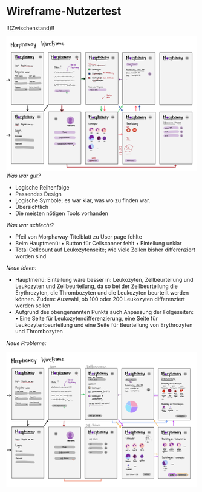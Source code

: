 # Wireframe-Nutzertest

!!(Zwischenstand)!!

![Wireframe mit Feedback aus Nutzertest](https://github.com/Kiri034/Morphaway/blob/160cef76a5beb80409597eee22342cf79020f8d5/Bilder/Wireframe_Morphaway_mitFeedback.png)
*Was war gut?*
-	Logische Reihenfolge
-	Passendes Design
-	Logische Symbole; es war klar, was wo zu finden war.
-	Übersichtlich
-	Die meisten nötigen Tools vorhanden

*Was war schlecht?*
-	Pfeil von Morphaway-Titelblatt zu User page fehlte
-	Beim Hauptmenü:
•	Button für Cellscanner fehlt
•	Einteilung unklar
-	Total Cellcount auf Leukozytenseite; wie viele Zellen bisher differenziert worden sind

*Neue Ideen:*
-	Hauptmenü:
Einteilung wäre besser in: Leukozyten, Zellbeurteilung und Leukozyten und Zellbeurteilung, da so bei der Zellbeurteilung die Erythrozyten, die Thrombozyten und die Leukozyten beurteilt werden können. Zudem: Auswahl, ob 100 oder 200 Leukozyten differenziert werden sollen
-	Aufgrund des obengenannten Punkts auch Anpassung der Folgeseiten:
•	Eine Seite für Leukozytendifferenzierung, eine Seite für Leukozytenbeurteilung und eine Seite für Beurteilung von Erythrozyten und Thrombozyten

*Neue Probleme:*

![fertiges Wireframe](https://github.com/Kiri034/Morphaway/blob/45c85dc829e46301f68b9a91d696b6ed84e5201f/Bilder/Wireframe_Morphaway_v3.jpg)